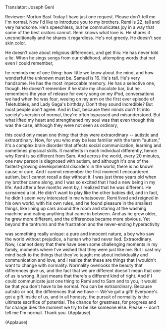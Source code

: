 

Translator: Joseph Geni

Reviewer: Morton Bast
Today I have just one request.
Please don&#39;t tell me I&#39;m normal.
Now I&#39;d like to introduce you to my brothers.
Remi is 22,
tall and very handsome.
He&#39;s speechless, but he communicates joy
in a way that some of the best orators cannot.
Remi knows what love is.
He shares it unconditionally and he shares it regardless.
He&#39;s not greedy. He doesn&#39;t see skin color.

He doesn&#39;t care about religious differences, and get this:
He has never told a lie.
When he sings songs from our childhood,
attempting words that not even I could remember,

he reminds me of one thing:
how little we know about the mind, and how wonderful
the unknown must be.
Samuel is 16. He&#39;s tall. He&#39;s very handsome.
He has the most impeccable memory.
He has a selective one, though.
He doesn&#39;t remember if he stole my chocolate bar,
but he remembers the year of release for every song on my iPod,
conversations we had when he was four,
weeing on my arm on the first ever episode of Teletubbies,
and Lady Gaga&#39;s birthday.
Don&#39;t they sound incredible?
But most people don&#39;t agree.
And in fact, because their minds don&#39;t fit
into society&#39;s version of normal,
they&#39;re often bypassed and misunderstood.
But what lifted my heart and strengthened my soul
was that even though this was the case,
although they were not seen as ordinary,

this could only mean one thing:
that they were extraordinary --
autistic and extraordinary.
Now, for you who may be less familiar with the term &quot;autism,&quot;
it&#39;s a complex brain disorder that affects social communication,
learning and sometimes physical skills.
It manifests in each individual differently,
hence why Remi is so different from Sam.
And across the world, every 20 minutes, one new person
is diagnosed with autism, and although it&#39;s one of
the fastest-growing developmental disorders in the world,
there is no known cause or cure.
And I cannot remember the first moment I encountered autism,
but I cannot recall a day without it.
I was just three years old when my brother came along,
and I was so excited that
I had a new being in my life.
And after a few months went by,
I realized that he was different.
He screamed a lot.
He didn&#39;t want to play like the other babies did,
and in fact, he didn&#39;t seem
very interested in me whatsoever.
Remi lived and reigned in his own world, with his own rules,
and he found pleasure in the smallest things,
like lining up cars around the room
and staring at the washing machine
and eating anything that came in between.
And as he grew older, he grew more different,
and the differences became more obvious.
Yet beyond the tantrums and the frustration
and the never-ending hyperactivity

was something really unique:
a pure and innocent nature, a boy who saw the world
without prejudice, a human who had never lied.
Extraordinary.
Now, I cannot deny that there have been
some challenging moments in my family,
moments where I&#39;ve wished that they were just like me.
But I cast my mind back to the things that they&#39;ve taught me
about individuality and communication and love,
and I realize that these are things that
I wouldn&#39;t want to change with normality.
Normality overlooks the beauty that differences give us,
and the fact that we are different doesn&#39;t mean that one of us is wrong.
It just means that there&#39;s a different kind of right.
And if I could communicate just one thing to Remi
and to Sam
and to you,
it would be that you don&#39;t have to be normal.
You can be extraordinary.
Because autistic or not,
the differences that we have --
We&#39;ve got a gift! Everyone&#39;s got a gift inside of us,
and in all honesty, the pursuit of normality
is the ultimate sacrifice of potential.
The chance for greatness, for progress and for change
dies the moment we try to be like someone else.
Please -- don&#39;t tell me I&#39;m normal.
Thank you. 
(Applause)


(Applause)

